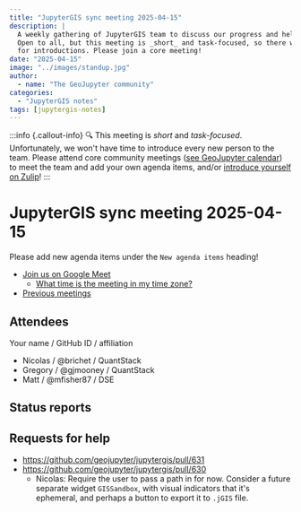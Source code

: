 ```yaml
---
title: "JupyterGIS sync meeting 2025-04-15"
description: |
  A weekly gathering of JupyterGIS team to discuss our progress and help each other out.
  Open to all, but this meeting is _short_ and task-focused, so there will not be time
  for introductions. Please join a core meeting!
date: "2025-04-15"
image: "../images/standup.jpg"
author:
  - name: "The GeoJupyter community"
categories:
  - "JupyterGIS notes"
tags: [jupytergis-notes]
---
```


:::info {.callout-info}
:mag: This meeting is _short_ and _task-focused_. Unfortunately, we won't have time to
introduce every new person to the team. Please attend core community meetings ([see
GeoJupyter calendar](https://geojupyter.org/calendar)) to meet the team and add your own
agenda items, and/or
[introduce yourself on Zulip](https://jupyter.zulipchat.com/#narrow/channel/471314-geojupyter/topic/Welcome)!
:::

# JupyterGIS sync meeting 2025-04-15

Please add new agenda items under the `New agenda items` heading!

- [Join us on Google Meet](https://meet.google.com/zhk-vygf-gke)
  - [What time is the meeting in my time zone?](https://dateful.com/convert/utc?t=4pm)
- [Previous meetings](https://geojupyter.org/blog/#category=JupyterGIS%20notes)


## Attendees

Your name / GitHub ID / affiliation

* Nicolas / \@brichet  / QuantStack
* Gregory / \@gjmooney / QuantStack
* Matt / \@mfisher87  / DSE


## Status reports


## Requests for help

* https://github.com/geojupyter/jupytergis/pull/631
* https://github.com/geojupyter/jupytergis/pull/630
  * Nicolas: Require the user to pass a path in for now. Consider a future separate widget `GISSandbox`, with visual indicators that it's ephemeral, and perhaps a button to export it to `.jGIS` file.
